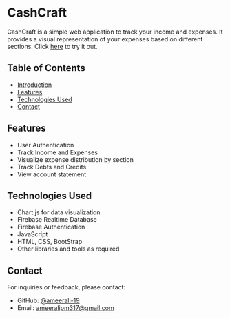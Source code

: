 # CashCraft

CashCraft is a simple web application to track your income and expenses. It provides a visual representation of your expenses based on different sections. Click [here](https://cashcraftfinances.web.app/) to try it out.

## Table of Contents

- [Introduction](#cashcraft)
- [Features](#features)
- [Technologies Used](#technologies-used)
- [Contact](#contact)

## Features

- User Authentication
- Track Income and Expenses
- Visualize expense distribution by section
- Track Debts and Credits
- View account statement

## Technologies Used

- Chart.js for data visualization
- Firebase Realtime Database
- Firebase Authentication
- JavaScript
- HTML, CSS, BootStrap
- Other libraries and tools as required

## Contact
For inquiries or feedback, please contact:

- GitHub: [@ameerali-19](https://github.com/ameerali-19)
- Email: ameeralipm317@gmail.com